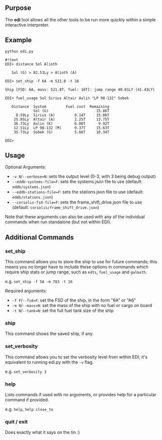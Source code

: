 ## Purpose ##
The **edi** tool allows all the other tools to be run more quickly within a simple interactive interpreter.

## Example ##
`python edi.py`

```
#!text
EDI> distance Sol Alioth

   Sol (G) > 82.53Ly > Alioth (A)

EDI> set_ship -f 6A -m 521.8 -t 16

Ship [FSD: 6A, mass: 521.8T, fuel: 16T]: jump range 40.81LY (41.43LY)

EDI> fuel_usage Sol Sirius Altair Aulin "LP 98-132" Sobek

   Distance  System         Fuel cost  Remaining  
             Sol (G)                      15.86T  
     8.59Ly  Sirius (A)         0.14T     15.86T  
    25.05Ly  Altair (A)         2.25T     13.75T  
    36.73Ly  Aulin (K)          6.08T      9.92T  
    12.51Ly  LP 98-132 (M)      0.37T     15.63T  
    35.73Ly  Sobek (G)          5.66T     10.34T  

EDI> 
```

## Usage ##

Optional Arguments:

* `-v N`/`--verbose=N`: sets the output level (0-3, with 3 being debug output)
* `--eddb-systems-file=F`: sets the systems.json file to use (default: `eddb/systems.json`)
* `--eddb-stations-file=F`: sets the stations.json file to use (default: `eddb/stations.json`)
* `--coriolis-fsd-file=F`: sets the frame_shift_drive.json file to use (default: `coriolis/frame_shift_drive.json`)

Note that these arguments can also be used with any of the individual commands when run standalone (but not within EDI).

## Additional Commands ##

### set_ship ###
This command allows you to store the ship to use for future commands; this means you no longer have to include these options in commands which require ship stats or jump range, such as `edts`, `fuel_usage` and `galmath`.

e.g. `set_ship -f 5A -m 703 -t 16`

Required arguments:

* `-f F`/`--fsd=F`: set the FSD of the ship, in the form "6A" or "A6"
* `-m N`/`--mass=N`: set the mass of the ship with no fuel or cargo on board
* `-t N`/`--tank=N`: set the full fuel tank size of the ship

### ship ###
This command shows the saved ship, if any.

### set_verbosity ###
This command allows you to set the verbosity level from within EDI; it's equivalent to running edi.py with the `-v` flag.

e.g. `set_verbosity 3`

### help ###
Lists commands if used with no arguments, or provides help for a particular command if provided.

e.g. `help`, `help close_to`

### quit / exit ###
Does exactly what it says on the tin :)
